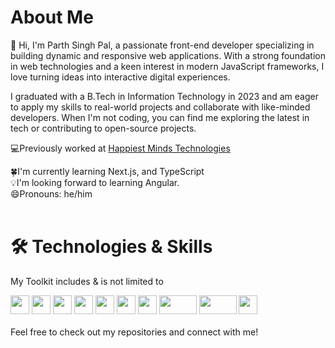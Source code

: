# About Me

👋 Hi, I'm Parth Singh Pal, a passionate front-end developer specializing in building dynamic and responsive web applications. With a strong foundation in web technologies and a keen interest in modern JavaScript frameworks, I love turning ideas into interactive digital experiences.

I graduated with a B.Tech in Information Technology in 2023 and am eager to apply my skills to real-world projects and collaborate with like-minded developers. When I'm not coding, you can find me exploring the latest in tech or contributing to open-source projects.

💻Previously worked at [Happiest Minds Technologies](https://www.happiestminds.com/)

<div>🍀I'm currently learning Next.js, and TypeScript</div>
<div>💡I'm looking forward to learning Angular.</div>
<div>😄Pronouns: he/him</div>
<br/>

# 🛠️ Technologies & Skills

<p>My Toolkit includes & is not limited to</p>

<div>
<img height="30" width="30" style='object-fit:contain' src="https://icon2.cleanpng.com/20180320/vgw/kisspng-angle-area-text-brand-other-html-5-5ab0c0871919f5.4460693115215330631028.jpg">
<img height="30" width="30" style='object-fit:contain' src="https://banner2.cleanpng.com/20180402/csq/kisspng-css3-cascading-style-sheets-computer-icons-html-emblem-5ac245f0d27847.8044648115226813288621.jpg">
<img height="30" width="30" style='object-fit:contain' src="https://encrypted-tbn0.gstatic.com/images?q=tbn:ANd9GcQPHQUeabRDH5SBUWiPBKck3K6EYOKk0cxivw&s">
<img height="30" width="30" style='object-fit:contain' src="https://w7.pngwing.com/pngs/79/518/png-transparent-js-react-js-logo-react-react-native-logos-icon-thumbnail.png">
<img height="30" width="30" style='object-fit:contain' src="https://encrypted-tbn0.gstatic.com/images?q=tbn:ANd9GcQPADMLLAyozV3yHDW7-OJiDTrJp1Et4r8DwQ&s">
<img height="30" width="30" style='object-fit:contain' src="https://encrypted-tbn0.gstatic.com/images?q=tbn:ANd9GcT1-ApLTW8KfU-1uu7jO4SRskzi7bbQie6eMQ&s">
<img height="30" width="30" style='object-fit:contain' src="https://cdn.iconscout.com/icon/free/png-256/free-typescript-1174965.png">
<img height="30" width="60" style='object-fit:contain' src="https://encrypted-tbn0.gstatic.com/images?q=tbn:ANd9GcSHzhiBCKHo7mIImBkNqbVA7jAizJ4-sXxdxA&s">
<img height="30" width="60" style="object-fit:contain" src="https://imgs.search.brave.com/X7SlPQYrHWYpNnr_AFBsU5krfUmTVSZ1wPf_uLbAQHw/rs:fit:860:0:0:0/g:ce/aHR0cHM6Ly9wbHVz/cG5nLmNvbS9pbWct/cG5nL2xvZ28tbW9u/Z29kYi1wbmctc3Rh/bmRhcmQtbG9nby00/MTY3LmpwZw">
<img height="30" width="30" style='object-fit:contain' src="https://upload.wikimedia.org/wikipedia/commons/3/32/C%2B%2B_logo.png">
</div>
<br/>
Feel free to check out my repositories and connect with me!
